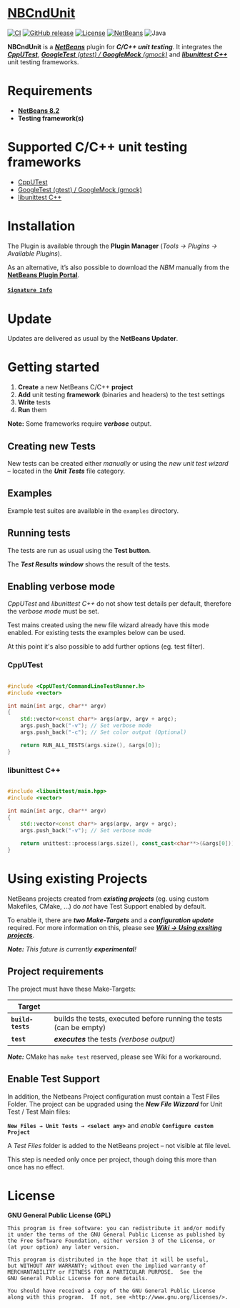 # [NBCndUnit](https://github.com/offa/NBCndUnit)

[![CI](https://github.com/offa/NBCndUnit/workflows/ci/badge.svg)](https://github.com/offa/NBCndUnit/actions)
[![GitHub release](https://img.shields.io/github/release/offa/NBCndUnit.svg)](https://github.com/offa/NBCndUnit/releases)
[![License](https://img.shields.io/badge/license-GPLv3-yellow.svg)](LICENSE)
[![NetBeans](https://img.shields.io/badge/netbeans-8.2-lightgrey.svg)](http://plugins.netbeans.org/plugin/57174/nbcndunit)
![Java](https://img.shields.io/badge/java-1.8-green.svg)

**NBCndUnit** is a [***NetBeans***](https://netbeans.org) plugin for ***C/C++ unit testing***. It integrates the [_**CppUTest**_](https://cpputest.github.io/), [_**GoogleTest** (gtest) / **GoogleMock** (gmock)_](https://github.com/google/googletest) and [_**libunittest C++**_](http://libunittest.sourceforge.net/) unit testing frameworks.


# Requirements

 - [**NetBeans 8.2**](https://netbeans.org)
 - **Testing framework(s)**


# Supported C/C++ unit testing frameworks

 - [CppUTest](https://cpputest.github.io/)
 - [GoogleTest (gtest) / GoogleMock (gmock)](https://github.com/google/googletest)
 - [libunittest C++](http://libunittest.sourceforge.net/)


# Installation

The Plugin is available through the **Plugin Manager** (*Tools → Plugins → Available Plugins*).

As an alternative, it’s also possible to download the *NBM* manually from the [**NetBeans Plugin Portal**](http://plugins.netbeans.org/plugin/57174/nbcndunit).

#### [`Signature Info`](https://github.com/offa/NBCndUnit/wiki/NBM-Signature)


# Update

Updates are delivered as usual by the **NetBeans Updater**.




# Getting started

 1. **Create** a new NetBeans C/C++ **project**
 1. **Add** unit testing **framework** (binaries and headers) to the test settings
 1. **Write** tests
 1. **Run** them

**Note:** Some frameworks require ***verbose*** output.


## Creating new Tests

New tests can be created either *manually* or using the *new unit test wizard* – located in the ***Unit Tests*** file category.


## Examples

Example test suites are available in the `examples` directory.


## Running tests

The tests are run as usual using the **Test button**.

The ***Test Results window*** shows the result of the tests.


## Enabling verbose mode

*CppUTest* and *libunittest C++* do not show test details per default, therefore the *verbose mode* must be set.

Test mains created using the new file wizard already have this mode enabled. For existing tests the examples below can be used.

At this point it's also possible to add further options (eg. test filter).

### CppUTest

```cpp

#include <CppUTest/CommandLineTestRunner.h>
#include <vector>

int main(int argc, char** argv)
{
    std::vector<const char*> args(argv, argv + argc);
    args.push_back("-v"); // Set verbose mode
    args.push_back("-c"); // Set color output (Optional)

    return RUN_ALL_TESTS(args.size(), &args[0]);
}
```


### libunittest C++

```cpp

#include <libunittest/main.hpp>
#include <vector>

int main(int argc, char** argv)
{
    std::vector<const char*> args(argv, argv + argc);
    args.push_back("-v"); // Set verbose mode

    return unittest::process(args.size(), const_cast<char**>(&args[0]));
}

```


# Using existing Projects

NetBeans projects created from ***existing projects*** (eg. using custom Makefiles, CMake, …) do *not* have Test Support enabled by default.

To enable it, there are ***two Make-Targets*** and a ***configuration update*** required. For more information on this, please see [***Wiki → Using exsiting projects***](https://github.com/offa/NBCndUnit/wiki/Using-existing-projects).

_**Note:** This fature is currently **experimental**!_


## Project requirements

The project must have these Make-Targets:

| Target            |                          |
|-------------------|--------------------------|
| **`build-tests`** | builds the tests, executed before running the tests (can be empty) |
| **`test`**        | ***executes*** the tests *(verbose output)* |

***Note:*** CMake has `make test` reserved, please see Wiki for a workaround.


## Enable Test Support

In addition, the Netbeans Project configuration must contain a Test Files Folder. The project can be upgraded using the ***New File Wizzard*** for Unit Test / Test Main files:

**`New Files → Unit Tests → <select any>`** and *enable* **`Configure custom Project`**

A *Test Files* folder is added to the NetBeans project – not visible at file level.

This step is needed only once per project, though doing this more than once has no effect.



# License

**GNU General Public License (GPL)**

    This program is free software: you can redistribute it and/or modify
    it under the terms of the GNU General Public License as published by
    the Free Software Foundation, either version 3 of the License, or
    (at your option) any later version.

    This program is distributed in the hope that it will be useful,
    but WITHOUT ANY WARRANTY; without even the implied warranty of
    MERCHANTABILITY or FITNESS FOR A PARTICULAR PURPOSE.  See the
    GNU General Public License for more details.

    You should have received a copy of the GNU General Public License
    along with this program.  If not, see <http://www.gnu.org/licenses/>.
